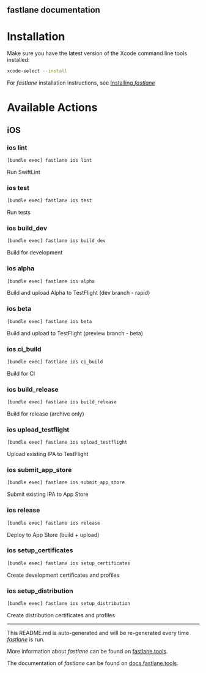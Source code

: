 fastlane documentation
----

# Installation

Make sure you have the latest version of the Xcode command line tools installed:

```sh
xcode-select --install
```

For _fastlane_ installation instructions, see [Installing _fastlane_](https://docs.fastlane.tools/#installing-fastlane)

# Available Actions

## iOS

### ios lint

```sh
[bundle exec] fastlane ios lint
```

Run SwiftLint

### ios test

```sh
[bundle exec] fastlane ios test
```

Run tests

### ios build_dev

```sh
[bundle exec] fastlane ios build_dev
```

Build for development

### ios alpha

```sh
[bundle exec] fastlane ios alpha
```

Build and upload Alpha to TestFlight (dev branch - rapid)

### ios beta

```sh
[bundle exec] fastlane ios beta
```

Build and upload to TestFlight (preview branch - beta)

### ios ci_build

```sh
[bundle exec] fastlane ios ci_build
```

Build for CI

### ios build_release

```sh
[bundle exec] fastlane ios build_release
```

Build for release (archive only)

### ios upload_testflight

```sh
[bundle exec] fastlane ios upload_testflight
```

Upload existing IPA to TestFlight

### ios submit_app_store

```sh
[bundle exec] fastlane ios submit_app_store
```

Submit existing IPA to App Store

### ios release

```sh
[bundle exec] fastlane ios release
```

Deploy to App Store (build + upload)

### ios setup_certificates

```sh
[bundle exec] fastlane ios setup_certificates
```

Create development certificates and profiles

### ios setup_distribution

```sh
[bundle exec] fastlane ios setup_distribution
```

Create distribution certificates and profiles

----

This README.md is auto-generated and will be re-generated every time [_fastlane_](https://fastlane.tools) is run.

More information about _fastlane_ can be found on [fastlane.tools](https://fastlane.tools).

The documentation of _fastlane_ can be found on [docs.fastlane.tools](https://docs.fastlane.tools).
